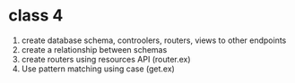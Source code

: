 # class 4
1. create database schema, controolers, routers, views to other endpoints
2. create a relationship between schemas
3. create routers using resources API (router.ex)
4. Use pattern matching using case (get.ex)
